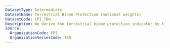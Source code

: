 ```yaml
---
DatasetType: Intermediate
DatasetName: Terrestrial Biome Protection (national weights)
DatasetCode: EPI_TBN
Description: We derive the terrestrial biome protection indicator by first calculating the proportion of each biome in a country that lies within a protected area. We then give greater weight to biomes that are relatively rare within a country – and less weight to prevalent biomes – before aggregating the proportions. A score of 100 indicates that a country protects at least 30% of each of its biome types
Source:
  OrganizationCode: EPI
  OrganizationSeriesCode: TBN
---
```

